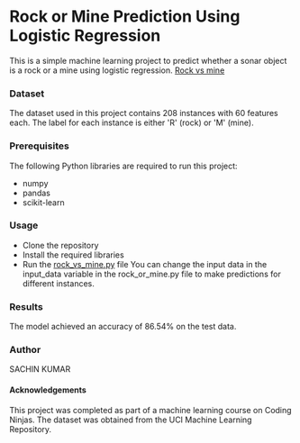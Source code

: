 
# **Rock or Mine Prediction Using Logistic Regression**
This is a simple machine learning project to predict whether a sonar object is a rock or a mine using logistic regression.
[Rock vs mine](https://github.com/sachin-dtu/Rock-vs-Mine-Prediction/blob/main/Rock%20vs%20mine.jpg)

### **Dataset**
The dataset used in this project contains 208 instances with 60 features each. The label for each instance is either 'R' (rock) or 'M' (mine).

### **Prerequisites**
The following Python libraries are required to run this project:

* numpy
* pandas
* scikit-learn
### **Usage**
* Clone the repository
* Install the required libraries
* Run the [rock_vs_mine.py](https://github.com/sachin-dtu/Rock-vs-Mine-Prediction/blob/33921fca9d43cef02c8aad8a3cb36775a886748c/Rock_vs_Mine_Prediction.ipynb) file
You can change the input data in the input_data variable in the rock_or_mine.py file to make predictions for different instances.

### **Results**
The model achieved an accuracy of 86.54% on the test data.

### **Author**
SACHIN KUMAR
#### **Acknowledgements**
This project was completed as part of a machine learning course on Coding Ninjas.
The dataset was obtained from the UCI Machine Learning Repository.
